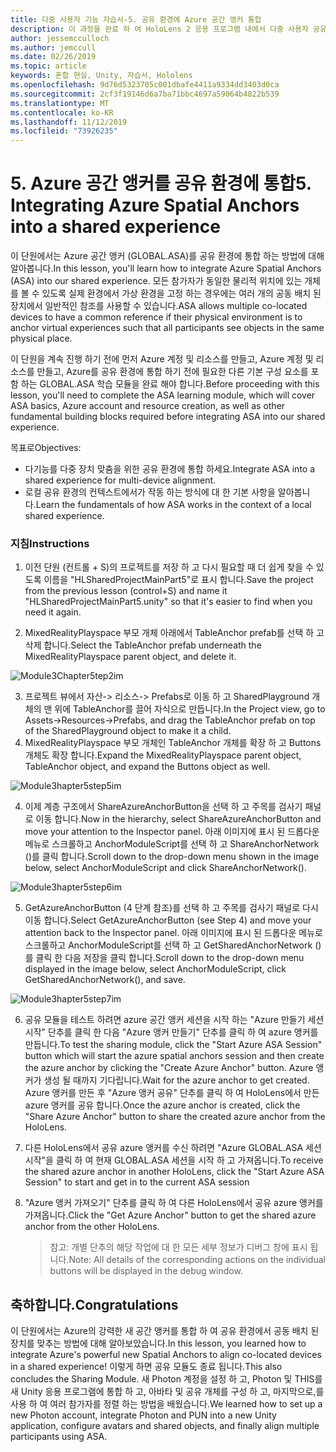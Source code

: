 ```yaml
---
title: 다중 사용자 기능 자습서-5. 공유 환경에 Azure 공간 앵커 통합
description: 이 과정을 완료 하 여 HoloLens 2 응용 프로그램 내에서 다중 사용자 공유 환경을 구현 하는 방법을 알아보세요.
author: jessemcculloch
ms.author: jemccull
ms.date: 02/26/2019
ms.topic: article
keywords: 혼합 현실, Unity, 자습서, Hololens
ms.openlocfilehash: 9d76d5323705c001dbafe4411a9334dd3403d0ca
ms.sourcegitcommit: 2cf3f19146d6a7ba71bbc4697a59064b4822b539
ms.translationtype: MT
ms.contentlocale: ko-KR
ms.lasthandoff: 11/12/2019
ms.locfileid: "73926235"
---
```

# <a name="5-integrating-azure-spatial-anchors-into-a-shared-experience"></a><span data-ttu-id="14205-105">5. Azure 공간 앵커를 공유 환경에 통합</span><span class="sxs-lookup"><span data-stu-id="14205-105">5. Integrating Azure Spatial Anchors into a shared experience</span></span>

<span data-ttu-id="14205-106">이 단원에서는 Azure 공간 앵커 (GLOBAL.ASA)를 공유 환경에 통합 하는 방법에 대해 알아봅니다.</span><span class="sxs-lookup"><span data-stu-id="14205-106">In this lesson, you'll learn how to integrate Azure Spatial Anchors (ASA) into our shared experience.</span></span> <span data-ttu-id="14205-107">모든 참가자가 동일한 물리적 위치에 있는 개체를 볼 수 있도록 실제 환경에서 가상 환경을 고정 하는 경우에는 여러 개의 공동 배치 된 장치에서 일반적인 참조를 사용할 수 있습니다.</span><span class="sxs-lookup"><span data-stu-id="14205-107">ASA allows multiple co-located devices to have a common reference if their physical environment is to anchor virtual experiences such that all participants see objects in the same physical place.</span></span>

<span data-ttu-id="14205-108">이 단원을 계속 진행 하기 전에 먼저 Azure 계정 및 리소스를 만들고, Azure 계정 및 리소스를 만들고, Azure를 공유 환경에 통합 하기 전에 필요한 다른 기본 구성 요소를 포함 하는 GLOBAL.ASA 학습 모듈을 완료 해야 합니다.</span><span class="sxs-lookup"><span data-stu-id="14205-108">Before proceeding with this lesson, you'll need to complete the ASA learning module, which will cover ASA basics, Azure account and resource creation, as well as other fundamental building blocks required before integrating ASA into our shared experience.</span></span>

<span data-ttu-id="14205-109">목표로</span><span class="sxs-lookup"><span data-stu-id="14205-109">Objectives:</span></span>

- <span data-ttu-id="14205-110">다기능를 다중 장치 맞춤을 위한 공유 환경에 통합 하세요.</span><span class="sxs-lookup"><span data-stu-id="14205-110">Integrate ASA into a shared experience for multi-device alignment.</span></span>
- <span data-ttu-id="14205-111">로컬 공유 환경의 컨텍스트에서가 작동 하는 방식에 대 한 기본 사항을 알아봅니다.</span><span class="sxs-lookup"><span data-stu-id="14205-111">Learn the fundamentals of how ASA works in the context of a local shared experience.</span></span>

### <a name="instructions"></a><span data-ttu-id="14205-112">지침</span><span class="sxs-lookup"><span data-stu-id="14205-112">Instructions</span></span>

1. <span data-ttu-id="14205-113">이전 단원 (컨트롤 + S)의 프로젝트를 저장 하 고 다시 필요할 때 더 쉽게 찾을 수 있도록 이름을 "HLSharedProjectMainPart5"로 표시 합니다.</span><span class="sxs-lookup"><span data-stu-id="14205-113">Save the project from the previous lesson (control+S) and name it "HLSharedProjectMainPart5.unity" so that it's easier to find when you need it again.</span></span>

2. <span data-ttu-id="14205-114">MixedRealityPlayspace 부모 개체 아래에서 TableAnchor prefab를 선택 하 고 삭제 합니다.</span><span class="sxs-lookup"><span data-stu-id="14205-114">Select the TableAnchor prefab underneath the MixedRealityPlayspace parent object, and delete it.</span></span>

![Module3Chapter5tep2im](images/module3chapter5step2im.PNG)

3.  <span data-ttu-id="14205-116">프로젝트 뷰에서 자산-> 리소스-> Prefabs로 이동 하 고 SharedPlayground 개체의 맨 위에 TableAnchor를 끌어 자식으로 만듭니다.</span><span class="sxs-lookup"><span data-stu-id="14205-116">In the Project view, go to Assets->Resources->Prefabs, and drag the TableAnchor prefab on top of the SharedPlayground object to make it a child.</span></span>
4.  <span data-ttu-id="14205-117">MixedRealityPlayspace 부모 개체인 TableAnchor 개체를 확장 하 고 Buttons 개체도 확장 합니다.</span><span class="sxs-lookup"><span data-stu-id="14205-117">Expand the MixedRealityPlayspace parent object, TableAnchor object, and expand the Buttons object as well.</span></span> 

![Module3hapter5step5im](images/module3chapter5step5im.PNG)

4. <span data-ttu-id="14205-119">이제 계층 구조에서 ShareAzureAnchorButton을 선택 하 고 주목를 검사기 패널로 이동 합니다.</span><span class="sxs-lookup"><span data-stu-id="14205-119">Now in the hierarchy, select ShareAzureAnchorButton and move your attention to the Inspector panel.</span></span> <span data-ttu-id="14205-120">아래 이미지에 표시 된 드롭다운 메뉴로 스크롤하고 AnchorModuleScript를 선택 하 고 ShareAnchorNetwork ()를 클릭 합니다.</span><span class="sxs-lookup"><span data-stu-id="14205-120">Scroll down to the drop-down menu shown in the image below, select AnchorModuleScript and click ShareAnchorNetwork().</span></span>

![Module3hapter5step6im](images/module3chapter5step6im.PNG)

5. <span data-ttu-id="14205-122">GetAzureAnchorButton (4 단계 참조)를 선택 하 고 주목를 검사기 패널로 다시 이동 합니다.</span><span class="sxs-lookup"><span data-stu-id="14205-122">Select GetAzureAnchorButton (see Step 4) and move your attention back to the Inspector panel.</span></span> <span data-ttu-id="14205-123">아래 이미지에 표시 된 드롭다운 메뉴로 스크롤하고 AnchorModuleScript를 선택 하 고 GetSharedAnchorNetwork ()를 클릭 한 다음 저장을 클릭 합니다.</span><span class="sxs-lookup"><span data-stu-id="14205-123">Scroll down to the drop-down menu displayed in the image below, select AnchorModuleScript, click GetSharedAnchorNetwork(), and save.</span></span>

![Module3hapter5step7im](images/module3chapter5step7im.PNG)

6. <span data-ttu-id="14205-125">공유 모듈을 테스트 하려면 azure 공간 앵커 세션을 시작 하는 "Azure 만들기 세션 시작" 단추를 클릭 한 다음 "Azure 앵커 만들기" 단추를 클릭 하 여 azure 앵커를 만듭니다.</span><span class="sxs-lookup"><span data-stu-id="14205-125">To test the sharing module, click the "Start Azure ASA Session" button which will start the azure spatial anchors session and then create the azure anchor by clicking the "Create Azure Anchor" button.</span></span> <span data-ttu-id="14205-126">Azure 앵커가 생성 될 때까지 기다립니다.</span><span class="sxs-lookup"><span data-stu-id="14205-126">Wait for the azure anchor to get created.</span></span> <span data-ttu-id="14205-127">Azure 앵커를 만든 후 "Azure 앵커 공유" 단추를 클릭 하 여 HoloLens에서 만든 azure 앵커를 공유 합니다.</span><span class="sxs-lookup"><span data-stu-id="14205-127">Once the azure anchor is created, click the "Share Azure Anchor" button to share the created azure anchor from the HoloLens.</span></span>

7. <span data-ttu-id="14205-128">다른 HoloLens에서 공유 azure 앵커를 수신 하려면 "Azure GLOBAL.ASA 세션 시작"을 클릭 하 여 현재 GLOBAL.ASA 세션을 시작 하 고 가져옵니다.</span><span class="sxs-lookup"><span data-stu-id="14205-128">To receive the shared azure anchor in another HoloLens, click the "Start Azure ASA Session" to start and get in to the current ASA session</span></span>

8. <span data-ttu-id="14205-129">"Azure 앵커 가져오기" 단추를 클릭 하 여 다른 HoloLens에서 공유 azure 앵커를 가져옵니다.</span><span class="sxs-lookup"><span data-stu-id="14205-129">Click the "Get Azure Anchor" button to get the shared azure anchor from the other HoloLens.</span></span>

   > <span data-ttu-id="14205-130">참고: 개별 단추의 해당 작업에 대 한 모든 세부 정보가 디버그 창에 표시 됩니다.</span><span class="sxs-lookup"><span data-stu-id="14205-130">Note: All details of the corresponding actions on the individual buttons will be displayed in the debug window.</span></span>

## <a name="congratulations"></a><span data-ttu-id="14205-131">축하합니다.</span><span class="sxs-lookup"><span data-stu-id="14205-131">Congratulations</span></span>

<span data-ttu-id="14205-132">이 단원에서는 Azure의 강력한 새 공간 앵커를 통합 하 여 공유 환경에서 공동 배치 된 장치를 맞추는 방법에 대해 알아보았습니다.</span><span class="sxs-lookup"><span data-stu-id="14205-132">In this lesson, you learned how to integrate Azure's powerful new Spatial Anchors to align co-located devices in a shared experience!</span></span> <span data-ttu-id="14205-133">이렇게 하면 공유 모듈도 종료 됩니다.</span><span class="sxs-lookup"><span data-stu-id="14205-133">This also concludes the Sharing Module.</span></span> <span data-ttu-id="14205-134">새 Photon 계정을 설정 하 고, Photon 및 THIS를 새 Unity 응용 프로그램에 통합 하 고, 아바타 및 공유 개체를 구성 하 고, 마지막으로,를 사용 하 여 여러 참가자를 정렬 하는 방법을 배웠습니다.</span><span class="sxs-lookup"><span data-stu-id="14205-134">We learned how to set up a new Photon account, integrate Photon and PUN into a new Unity application, configure avatars and shared objects, and finally align multiple participants using ASA.</span></span> 

